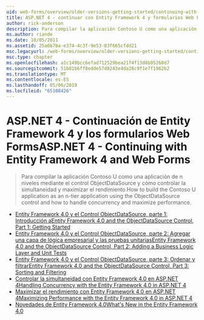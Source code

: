 ```yaml
---
uid: web-forms/overview/older-versions-getting-started/continuing-with-ef/index
title: ASP.NET 4 - continuar con Entity Framework 4 y formularios Web Forms | Microsoft Docs
author: rick-anderson
description: Para compilar la aplicación Contoso U como una aplicación de n niveles mediante el control ObjectDataSource y cómo controlar la simultaneidad y maximizar el rendimiento.
ms.author: riande
ms.date: 10/05/2011
ms.assetid: 25a6b7ba-e374-4c3f-9e53-83f665cfdd21
msc.legacyurl: /web-forms/overview/older-versions-getting-started/continuing-with-ef
msc.type: chapter
ms.openlocfilehash: a1c149bcc6efad712529bea21f4f13d8b05260d7
ms.sourcegitcommit: 51b01b6ff8edde57d8243e4da28c9f1e7f1962b2
ms.translationtype: MT
ms.contentlocale: es-ES
ms.lasthandoff: 05/06/2019
ms.locfileid: "65108426"
---
```

# <a name="aspnet-4---continuing-with-entity-framework-4-and-web-forms"></a><span data-ttu-id="d438b-103">ASP.NET 4 - Continuación de Entity Framework 4 y los formularios Web Forms</span><span class="sxs-lookup"><span data-stu-id="d438b-103">ASP.NET 4 - Continuing with Entity Framework 4 and Web Forms</span></span>

> <span data-ttu-id="d438b-104">Para compilar la aplicación Contoso U como una aplicación de n niveles mediante el control ObjectDataSource y cómo controlar la simultaneidad y maximizar el rendimiento.</span><span class="sxs-lookup"><span data-stu-id="d438b-104">How to build the Contoso U application as an n-tier application using the ObjectDataSource control and how to handle concurrency and maximize performance.</span></span>

- [<span data-ttu-id="d438b-105">Entity Framework 4.0 y el Control ObjectDataSource, parte 1: Introducción a</span><span class="sxs-lookup"><span data-stu-id="d438b-105">Entity Framework 4.0 and the ObjectDataSource Control, Part 1: Getting Started</span></span>](using-the-entity-framework-and-the-objectdatasource-control-part-1-getting-started.md)
- [<span data-ttu-id="d438b-106">Entity Framework 4.0 y el Control ObjectDataSource, parte 2: Agregar una capa de lógica empresarial y las pruebas unitarias</span><span class="sxs-lookup"><span data-stu-id="d438b-106">Entity Framework 4.0 and the ObjectDataSource Control, Part 2: Adding a Business Logic Layer and Unit Tests</span></span>](using-the-entity-framework-and-the-objectdatasource-control-part-2-adding-a-business-logic-layer-and-unit-tests.md)
- [<span data-ttu-id="d438b-107">Entity Framework 4.0 y el Control ObjectDataSource, parte 3: Ordenar y filtrar</span><span class="sxs-lookup"><span data-stu-id="d438b-107">Entity Framework 4.0 and the ObjectDataSource Control, Part 3: Sorting and Filtering</span></span>](using-the-entity-framework-and-the-objectdatasource-control-part-3-sorting-and-filtering.md)
- [<span data-ttu-id="d438b-108">Controlar la simultaneidad con Entity Framework 4.0 en ASP.NET 4</span><span class="sxs-lookup"><span data-stu-id="d438b-108">Handling Concurrency with the Entity Framework 4.0 in ASP.NET 4</span></span>](handling-concurrency-with-the-entity-framework-in-an-asp-net-web-application.md)
- [<span data-ttu-id="d438b-109">Maximizar el rendimiento con Entity Framework 4.0 en ASP.NET 4</span><span class="sxs-lookup"><span data-stu-id="d438b-109">Maximizing Performance with the Entity Framework 4.0 in ASP.NET 4</span></span>](maximizing-performance-with-the-entity-framework-in-an-asp-net-web-application.md)
- [<span data-ttu-id="d438b-110">Novedades de Entity Framework 4.0</span><span class="sxs-lookup"><span data-stu-id="d438b-110">What's New in the Entity Framework 4.0</span></span>](what-s-new-in-the-entity-framework-4.md)
